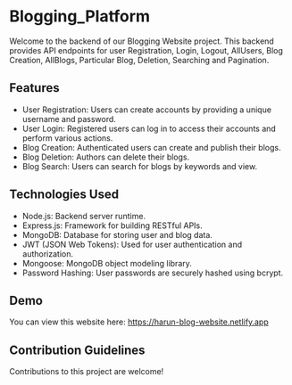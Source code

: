 # Blogging_Platform

Welcome to the backend of our Blogging Website project. This backend provides API endpoints for user Registration, Login, Logout, AllUsers, Blog Creation, AllBlogs, Particular Blog, Deletion, Searching and Pagination.

## Features

- User Registration: Users can create accounts by providing a unique username and password.
- User Login: Registered users can log in to access their accounts and perform various actions.
- Blog Creation: Authenticated users can create and publish their blogs.
- Blog Deletion: Authors can delete their blogs.
- Blog Search: Users can search for blogs by keywords and view.

## Technologies Used

- Node.js: Backend server runtime.
- Express.js: Framework for building RESTful APIs.
- MongoDB: Database for storing user and blog data.
- JWT (JSON Web Tokens): Used for user authentication and authorization.
- Mongoose: MongoDB object modeling library.
- Password Hashing: User passwords are securely hashed using bcrypt.

## Demo
You can view this website here: https://harun-blog-website.netlify.app

## Contribution Guidelines
Contributions to this project are welcome!
